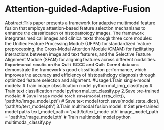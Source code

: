 # Attention-guided-Adaptive-Fusion
Abstract:This paper presents a framework for adaptive multimodal feature fusion that employs attention-based feature selection mechanisms to enhance the classification of histopathology images. The framework integrates medical images and clinical texts through three core modules: the Unified Feature Processing Module (UFPM) for standardized feature preprocessing, the Cross-Modal Attention Module (CMAM) for facilitating interactions between image and text features, and the Selective Feature Alignment Module (SFAM) for aligning features across different modalities. Experimental results on the Quilt-BCGG and Quilt-Derm4 datasets demonstrate the framework's good classification performance, which improves the accuracy and efficiency of histopathology diagnosis through optimized feature selection and alignment. 
#Usage
  1.Train single-modal models:
      # Train image classification model
      python mul_img_classify.py
      # Train text classification model
      python mul_txt_classify.py
  2.Save pre-trained models:
      # Save image model
      torch.save(model.state_dict(), 'path/to/image_model.pth')
      # Save text model
      torch.save(model.state_dict(), 'path/to/text_model.pth')
  3.Train multimodal fusion model:
      # Set pre-trained model paths
      text_model_path = 'path/to/text_model.pth'
      image_model_path = 'path/to/image_model.pth'
      # Train multimodal model
      python multimodal_classify.py
